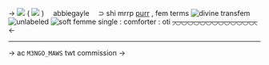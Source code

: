 -> ![](https://media.discordapp.net/attachments/1160354436296749161/1164641040909742120/Untitled847_20231018191911.png?width=250&height=250)
( ![](https://mikejima.crd.co/assets/images/shadow/2381e399.gif?v=05e9d6fa) ) ⠀ abbiegayle ⠀ ⊃
shi mrrp [purr](https://pronouns.cc/@apocalypse_/abbiegayle) , fem terms
![divine transfem](https://cdn.discordapp.com/emojis/1149670119023317074.webp?size=28&quality=lossless) ![unlabeled](https://cdn.discordapp.com/emojis/1121163545875316766.webp?size=28&quality=lossless) ![soft femme](https://cdn.discordapp.com/emojis/1134926594566266890.webp?size=28&quality=lossless)
single : comforter : oti
 ~~◞◡◡◡◡◡◡◡◡◡◡◡◡◡◟~~ <-

---

-> ac `M3NGO_MAWS` twt commission ->